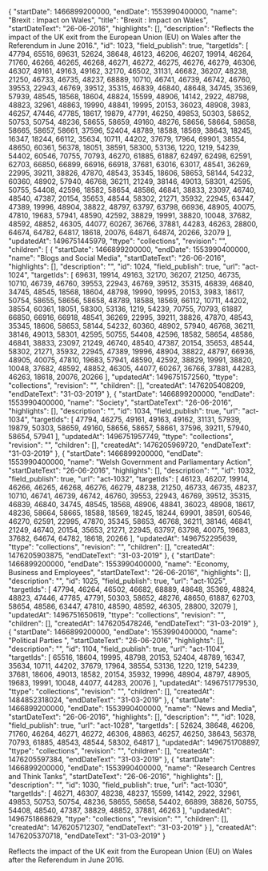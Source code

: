 {
  "startDate": 1466899200000, 
  "endDate": 1553990400000, 
  "name": "Brexit : Impact on Wales", 
  "title": "Brexit : Impact on Wales", 
  "startDateText": "26-06-2016", 
  "highlights": [], 
  "description": "Reflects the impact of the UK exit from the European Union (EU) on Wales after the Referendum in June 2016.", 
  "id": 1023, 
  "field_publish": true, 
  "targetIds": [
    47794, 
    65516, 
    69631, 
    52624, 
    38648, 
    46123, 
    46206, 
    46207, 
    19914, 
    46264, 
    71760, 
    46266, 
    46265, 
    46268, 
    46271, 
    46272, 
    46275, 
    46276, 
    46279, 
    46306, 
    46307, 
    49161, 
    49163, 
    49162, 
    32170, 
    46502, 
    31131, 
    46682, 
    36207, 
    48238, 
    21250, 
    46733, 
    46735, 
    48237, 
    68889, 
    10710, 
    46741, 
    46739, 
    46742, 
    46760, 
    39553, 
    22943, 
    46769, 
    39512, 
    35315, 
    46839, 
    46840, 
    48648, 
    34745, 
    35369, 
    57939, 
    48545, 
    18568, 
    18604, 
    48824, 
    15599, 
    48906, 
    14142, 
    2922, 
    48798, 
    48823, 
    32961, 
    48863, 
    19990, 
    48841, 
    19995, 
    20153, 
    36023, 
    48908, 
    3983, 
    46257, 
    47446, 
    47785, 
    18617, 
    19879, 
    47791, 
    46250, 
    49853, 
    50303, 
    58652, 
    50753, 
    50754, 
    48236, 
    58655, 
    58659, 
    49160, 
    48276, 
    58656, 
    58664, 
    58658, 
    58665, 
    58657, 
    58661, 
    37596, 
    52404, 
    48789, 
    18588, 
    18569, 
    38643, 
    18245, 
    16347, 
    18244, 
    66112, 
    35634, 
    10711, 
    44202, 
    37679, 
    17964, 
    69901, 
    38554, 
    48650, 
    60361, 
    56378, 
    18051, 
    38591, 
    58300, 
    53136, 
    1220, 
    1219, 
    54239, 
    54402, 
    60546, 
    70755, 
    70793, 
    46270, 
    61885, 
    61887, 
    62497, 
    62498, 
    62591, 
    62703, 
    66850, 
    66899, 
    66916, 
    66918, 
    37681, 
    63016, 
    63017, 
    48541, 
    36269, 
    22995, 
    39211, 
    38826, 
    47870, 
    48543, 
    35345, 
    18606, 
    58653, 
    58144, 
    54232, 
    60360, 
    48902, 
    57940, 
    46768, 
    36211, 
    21249, 
    38146, 
    49013, 
    58301, 
    42595, 
    50755, 
    54408, 
    42596, 
    18582, 
    58654, 
    48586, 
    46841, 
    38833, 
    23097, 
    46740, 
    48540, 
    47387, 
    20154, 
    35653, 
    48544, 
    58302, 
    21271, 
    35932, 
    22945, 
    63447, 
    47389, 
    19996, 
    48904, 
    38822, 
    48797, 
    63797, 
    63798, 
    66936, 
    48905, 
    40075, 
    47810, 
    19683, 
    57941, 
    48590, 
    42592, 
    38829, 
    19991, 
    38820, 
    10048, 
    37682, 
    48592, 
    48852, 
    46305, 
    44077, 
    60267, 
    36766, 
    37881, 
    44283, 
    46263, 
    28800, 
    64674, 
    64782, 
    64817, 
    18618, 
    20076, 
    64871, 
    64874, 
    20266, 
    32079
  ], 
  "updatedAt": 1496751445979, 
  "ttype": "collections", 
  "revision": "", 
  "children": [
    {
      "startDate": 1466899200000, 
      "endDate": 1553990400000, 
      "name": "Blogs and Social Media", 
      "startDateText": "26-06-2016", 
      "highlights": [], 
      "description": "", 
      "id": 1024, 
      "field_publish": true, 
      "url": "act-1024", 
      "targetIds": [
        69631, 
        19914, 
        49163, 
        32170, 
        36207, 
        21250, 
        46735, 
        10710, 
        46739, 
        46760, 
        39553, 
        22943, 
        46769, 
        39512, 
        35315, 
        46839, 
        46840, 
        34745, 
        48545, 
        18568, 
        18604, 
        48798, 
        19990, 
        19995, 
        20153, 
        3983, 
        18617, 
        50754, 
        58655, 
        58656, 
        58658, 
        48789, 
        18588, 
        18569, 
        66112, 
        10711, 
        44202, 
        38554, 
        60361, 
        18051, 
        58300, 
        53136, 
        1219, 
        54239, 
        70755, 
        70793, 
        61887, 
        66850, 
        66916, 
        66918, 
        48541, 
        36269, 
        22995, 
        39211, 
        38826, 
        47870, 
        48543, 
        35345, 
        18606, 
        58653, 
        58144, 
        54232, 
        60360, 
        48902, 
        57940, 
        46768, 
        36211, 
        38146, 
        49013, 
        58301, 
        42595, 
        50755, 
        54408, 
        42596, 
        18582, 
        58654, 
        48586, 
        46841, 
        38833, 
        23097, 
        21249, 
        46740, 
        48540, 
        47387, 
        20154, 
        35653, 
        48544, 
        58302, 
        21271, 
        35932, 
        22945, 
        47389, 
        19996, 
        48904, 
        38822, 
        48797, 
        66936, 
        48905, 
        40075, 
        47810, 
        19683, 
        57941, 
        48590, 
        42592, 
        38829, 
        19991, 
        38820, 
        10048, 
        37682, 
        48592, 
        48852, 
        46305, 
        44077, 
        60267, 
        36766, 
        37881, 
        44283, 
        46263, 
        18618, 
        20076, 
        20266
      ], 
      "updatedAt": 1496751572560, 
      "ttype": "collections", 
      "revision": "", 
      "children": [], 
      "createdAt": 1476205408209, 
      "endDateText": "31-03-2019"
    }, 
    {
      "startDate": 1466899200000, 
      "endDate": 1553990400000, 
      "name": "Society", 
      "startDateText": "26-06-2016", 
      "highlights": [], 
      "description": "", 
      "id": 1034, 
      "field_publish": true, 
      "url": "act-1034", 
      "targetIds": [
        47794, 
        46275, 
        49161, 
        49163, 
        49162, 
        31131, 
        57939, 
        19879, 
        50303, 
        58659, 
        49160, 
        58656, 
        58657, 
        58661, 
        37596, 
        39211, 
        57940, 
        58654, 
        57941
      ], 
      "updatedAt": 1496751957749, 
      "ttype": "collections", 
      "revision": "", 
      "children": [], 
      "createdAt": 1476205969720, 
      "endDateText": "31-03-2019"
    }, 
    {
      "startDate": 1466899200000, 
      "endDate": 1553990400000, 
      "name": "Welsh Government and Parliamentary Action", 
      "startDateText": "26-06-2016", 
      "highlights": [], 
      "description": "", 
      "id": 1032, 
      "field_publish": true, 
      "url": "act-1032", 
      "targetIds": [
        46123, 
        46207, 
        19914, 
        46266, 
        46265, 
        46268, 
        46276, 
        46279, 
        48238, 
        21250, 
        46733, 
        46735, 
        48237, 
        10710, 
        46741, 
        46739, 
        46742, 
        46760, 
        39553, 
        22943, 
        46769, 
        39512, 
        35315, 
        46839, 
        46840, 
        34745, 
        48545, 
        18568, 
        48906, 
        48841, 
        36023, 
        48908, 
        18617, 
        48236, 
        58664, 
        58665, 
        18588, 
        18569, 
        18245, 
        18244, 
        69901, 
        38591, 
        60546, 
        46270, 
        62591, 
        22995, 
        47870, 
        35345, 
        58653, 
        46768, 
        36211, 
        38146, 
        46841, 
        21249, 
        46740, 
        20154, 
        35653, 
        21271, 
        22945, 
        63797, 
        63798, 
        40075, 
        19683, 
        37682, 
        64674, 
        64782, 
        18618, 
        20266
      ], 
      "updatedAt": 1496752295639, 
      "ttype": "collections", 
      "revision": "", 
      "children": [], 
      "createdAt": 1476205903875, 
      "endDateText": "31-03-2019"
    }, 
    {
      "startDate": 1466899200000, 
      "endDate": 1553990400000, 
      "name": "Economy, Business and Employees", 
      "startDateText": "26-06-2016", 
      "highlights": [], 
      "description": "", 
      "id": 1025, 
      "field_publish": true, 
      "url": "act-1025", 
      "targetIds": [
        47794, 
        46264, 
        46502, 
        46682, 
        68889, 
        48648, 
        35369, 
        48824, 
        48823, 
        47446, 
        47785, 
        47791, 
        50303, 
        58652, 
        48276, 
        48650, 
        61887, 
        62703, 
        58654, 
        48586, 
        63447, 
        47810, 
        48590, 
        48592, 
        46305, 
        28800, 
        32079
      ], 
      "updatedAt": 1496751650619, 
      "ttype": "collections", 
      "revision": "", 
      "children": [], 
      "createdAt": 1476205478246, 
      "endDateText": "31-03-2019"
    }, 
    {
      "startDate": 1466899200000, 
      "endDate": 1553990400000, 
      "name": "Political Parties ", 
      "startDateText": "26-06-2016", 
      "highlights": [], 
      "description": "", 
      "id": 1104, 
      "field_publish": true, 
      "url": "act-1104", 
      "targetIds": [
        65516, 
        18604, 
        19995, 
        48798, 
        20153, 
        52404, 
        48789, 
        16347, 
        35634, 
        10711, 
        44202, 
        37679, 
        17964, 
        38554, 
        53136, 
        1220, 
        1219, 
        54239, 
        37681, 
        18606, 
        49013, 
        18582, 
        20154, 
        35932, 
        19996, 
        48904, 
        48797, 
        48905, 
        19683, 
        19991, 
        10048, 
        44077, 
        44283, 
        20076
      ], 
      "updatedAt": 1496751779530, 
      "ttype": "collections", 
      "revision": "", 
      "children": [], 
      "createdAt": 1484852318024, 
      "endDateText": "31-03-2019"
    }, 
    {
      "startDate": 1466899200000, 
      "endDate": 1553990400000, 
      "name": "News and Media", 
      "startDateText": "26-06-2016", 
      "highlights": [], 
      "description": "", 
      "id": 1028, 
      "field_publish": true, 
      "url": "act-1028", 
      "targetIds": [
        52624, 
        38648, 
        46206, 
        71760, 
        46264, 
        46271, 
        46272, 
        46306, 
        48863, 
        46257, 
        46250, 
        38643, 
        56378, 
        70793, 
        61885, 
        48543, 
        48544, 
        58302, 
        64817
      ], 
      "updatedAt": 1496751708897, 
      "ttype": "collections", 
      "revision": "", 
      "children": [], 
      "createdAt": 1476205597384, 
      "endDateText": "31-03-2019"
    }, 
    {
      "startDate": 1466899200000, 
      "endDate": 1553990400000, 
      "name": "Research Centres and Think Tanks", 
      "startDateText": "26-06-2016", 
      "highlights": [], 
      "description": "", 
      "id": 1030, 
      "field_publish": true, 
      "url": "act-1030", 
      "targetIds": [
        46271, 
        46307, 
        48238, 
        48237, 
        15599, 
        14142, 
        2922, 
        32961, 
        49853, 
        50753, 
        50754, 
        48236, 
        58655, 
        58658, 
        54402, 
        66899, 
        38826, 
        50755, 
        54408, 
        48540, 
        47387, 
        38829, 
        48852, 
        37881, 
        46263
      ], 
      "updatedAt": 1496751868629, 
      "ttype": "collections", 
      "revision": "", 
      "children": [], 
      "createdAt": 1476205712307, 
      "endDateText": "31-03-2019"
    }
  ], 
  "createdAt": 1476205370718, 
  "endDateText": "31-03-2019"
}

Reflects the impact of the UK exit from the European Union (EU) on Wales after the Referendum in June 2016.